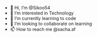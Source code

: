 - 👋 Hi, I’m @Sikoo54
- 👀 I’m interested in Technology
- 🌱 I’m currently learning to code
- 💞️ I’m looking to collaborate on learning
- 📫 How to reach me @sacha.af

<!---
Sikoo54/Sikoo54 is a ✨ special ✨ repository because its `README.md` (this file) appears on your GitHub profile.
You can click the Preview link to take a look at your changes.
--->
